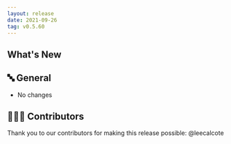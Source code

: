 ```yaml
---
layout: release
date: 2021-09-26
tag: v0.5.60
---
```


## What's New

## 🔤 General

- No changes

## 👨🏽‍💻 Contributors

Thank you to our contributors for making this release possible:
@leecalcote
